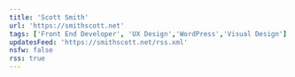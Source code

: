 ```yaml
---
title: 'Scott Smith'
url: 'https://smithscott.net'
tags: ['Front End Developer', 'UX Design','WordPress','Visual Design']
updatesFeed: 'https://smithscott.net/rss.xml'
nsfw: false
rss: true
---
```

